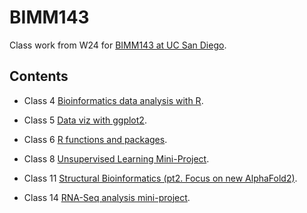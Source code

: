# BIMM143

Class work from W24 for [BIMM143 at UC San Diego](https://bioboot.github.io/bimm143_W24/).

## Contents 

- Class 4 [Bioinformatics data analysis with R](https://github.com/erikusan0079/bimm143/tree/main/class04).

- Class 5 [Data viz with ggplot2](https://github.com/erikusan0079/bimm143/tree/main/class05).

- Class 6 [R functions and packages](https://github.com/erikusan0079/bimm143/tree/main/class06).
  
- Class 8 [Unsupervised Learning Mini-Project](https://github.com/erikusan0079/bimm143/tree/main/class08_mini_project).

- Class 11 [Structural Bioinformatics (pt2. Focus on new AlphaFold2)](https://github.com/erikusan0079/bimm143/tree/main/class11).

- Class 14 [RNA-Seq analysis mini-project](https://github.com/erikusan0079/bimm143/tree/main/Class%2014).
